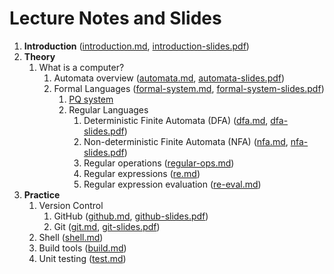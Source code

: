 # Lecture Notes and Slides

1. **Introduction** ([introduction.md](introduction.md), [introduction-slides.pdf](introduction-slides.pdf))
2. **Theory**
   1. What is a computer? 
      1. Automata overview ([automata.md](theory/automata.md), [automata-slides.pdf](theory/automata-slides.pdf))
      2. Formal Languages ([formal-system.md](theory/formal-system.md), [formal-system-slides.pdf](theory/formal-system-slides.pdf))
         1. [PQ system](theory/pq-system.md)
         2. Regular Languages
            1. Deterministic Finite Automata (DFA) ([dfa.md](theory/dfa.md), [dfa-slides.pdf](theory/dfa-slides.pdf))
            2. Non-deterministic Finite Automata (NFA) ([nfa.md](theory/nfa.md), [nfa-slides.pdf](theory/nfa-slides.pdf))
            3. Regular operations ([regular-ops.md](theory/regular-ops.md))
            4. Regular expressions ([re.md](theory/re.md))
            5. Regular expression evaluation ([re-eval.md](theory/re-eval.md))
3. **Practice**
   1. Version Control
      1. GitHub ([github.md](practice/github.md), [github-slides.pdf](practice/github-slides.pdf)) 
      2. Git ([git.md](practice/git.md), [git-slides.pdf](practice/git-slides.pdf))
   2. Shell ([shell.md](practice/shell.md))
   3. Build tools ([build.md](practice/build.md))
   4. Unit testing ([test.md](practice/test.md))
